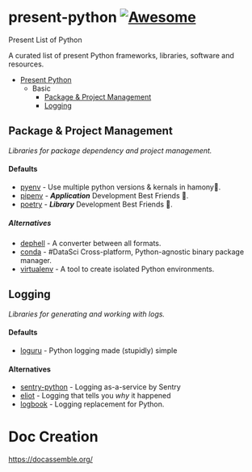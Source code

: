 # present-python [![Awesome](https://cdn.rawgit.com/sindresorhus/awesome/d7305f38d29fed78fa85652e3a63e154dd8e8829/media/badge.svg)](https://github.com/sindresorhus/awesome)

Present List of Python

A curated list of present Python frameworks, libraries, software and resources.

- [Present Python](#present-python)
    - Basic
        - [Package & Project Management](#Package-&-Project-Management)
        - [Logging](#Logging)

## Package & Project Management

*Libraries for package dependency and project management.*

#### Defaults
* [pyenv](https://github.com/pyenv/pyenv) - Use multiple python versions & kernals in hamony🤝.
* [pipenv](https://github.com/pypa/pipenv) - ***Application*** Development Best Friends 👫.
* [poetry](https://github.com/sdispater/poetry) - ***Library*** Development Best Friends 👫.
##### Alternatives
* [dephell](https://github.com/dephell/dephell) - A converter between all formats.
* [conda](https://github.com/conda/conda/) - #DataSci Cross-platform, Python-agnostic binary package manager.
* [virtualenv](https://github.com/pypa/virtualenv) - A tool to create isolated Python environments.


## Logging

*Libraries for generating and working with logs.*

#### Defaults
* [loguru](https://github.com/Delgan/loguru) - Python logging made (stupidly) simple

#### Alternatives
* [sentry-python](https://github.com/getsentry/sentry-python) - Logging as-a-service by Sentry
* [eliot](https://github.com/itamarst/eliot) - Logging that tells you *why* it happened
* [logbook](https://github.com/getlogbook/logbook) - Logging replacement for Python.



# Doc Creation
<https://docassemble.org/>
